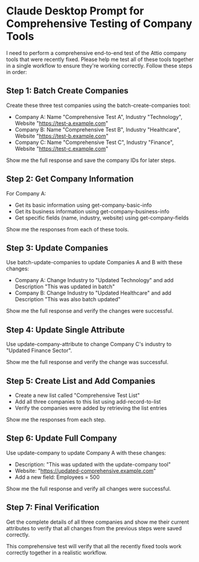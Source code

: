 # Claude Desktop Prompt for Comprehensive Testing of Company Tools

I need to perform a comprehensive end-to-end test of the Attio company tools that were recently fixed. Please help me test all of these tools together in a single workflow to ensure they're working correctly. Follow these steps in order:

## Step 1: Batch Create Companies
Create these three test companies using the batch-create-companies tool:
- Company A: Name "Comprehensive Test A", Industry "Technology", Website "https://test-a.example.com"
- Company B: Name "Comprehensive Test B", Industry "Healthcare", Website "https://test-b.example.com"
- Company C: Name "Comprehensive Test C", Industry "Finance", Website "https://test-c.example.com"

Show me the full response and save the company IDs for later steps.

## Step 2: Get Company Information
For Company A:
- Get its basic information using get-company-basic-info
- Get its business information using get-company-business-info
- Get specific fields (name, industry, website) using get-company-fields

Show me the responses from each of these tools.

## Step 3: Update Companies
Use batch-update-companies to update Companies A and B with these changes:
- Company A: Change Industry to "Updated Technology" and add Description "This was updated in batch"
- Company B: Change Industry to "Updated Healthcare" and add Description "This was also batch updated"

Show me the full response and verify the changes were successful.

## Step 4: Update Single Attribute
Use update-company-attribute to change Company C's industry to "Updated Finance Sector".

Show me the full response and verify the change was successful.

## Step 5: Create List and Add Companies
- Create a new list called "Comprehensive Test List"
- Add all three companies to this list using add-record-to-list
- Verify the companies were added by retrieving the list entries

Show me the responses from each step.

## Step 6: Update Full Company
Use update-company to update Company A with these changes:
- Description: "This was updated with the update-company tool"
- Website: "https://updated-comprehensive.example.com"
- Add a new field: Employees = 500

Show me the full response and verify all changes were successful.

## Step 7: Final Verification
Get the complete details of all three companies and show me their current attributes to verify that all changes from the previous steps were saved correctly.

This comprehensive test will verify that all the recently fixed tools work correctly together in a realistic workflow.